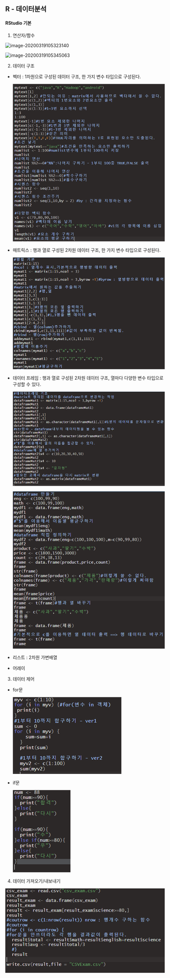 ## R - 데이터분석

#### RStudio 기본

1) 연산자/함수

![image-20200319105323140](C:\Users\student\AppData\Roaming\Typora\typora-user-images\image-20200319105323140.png)

![image-20200319105345063](C:\Users\student\AppData\Roaming\Typora\typora-user-images\image-20200319105345063.png)



2) 데이터 구조

- 벡터 : 1차원으로 구성된 데이터 구조, 한 가지 변수 타입으로 구성된다.

  ![image-20200319183325061](images/image-20200319183325061.png)

- 매트릭스 : 행과 열로 구성된 2차원 데이터 구조, 한 가지 변수 타입으로 구성된다.

  ![image-20200319184004457](images/image-20200319184004457.png)

- 데이터 프레임 : 행과 열로 구성된 2차원 데이터 구조, 열마다 다양한 변수 타입으로 구성할 수 있다.

  ![image-20200319185720037](images/image-20200319185720037.png)

  ![image-20200319191604876](images/image-20200319191604876.png)

- 리스트 : 2차원 가변배열

  

- 어레이

  

3) 데이터 제어

- for문

  ![image-20200319190903388](images/image-20200319190903388.png)

- if문

  ![image-20200319190851884](images/image-20200319190851884.png)

4) 데이터 가져오기/내보내기

![image-20200319191718325](images/image-20200319191718325.png)



